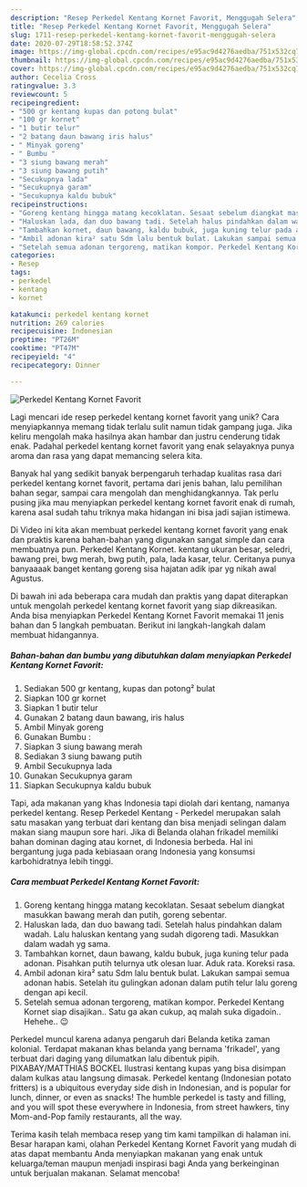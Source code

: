 ```yaml
---
description: "Resep Perkedel Kentang Kornet Favorit, Menggugah Selera"
title: "Resep Perkedel Kentang Kornet Favorit, Menggugah Selera"
slug: 1711-resep-perkedel-kentang-kornet-favorit-menggugah-selera
date: 2020-07-29T18:58:52.374Z
image: https://img-global.cpcdn.com/recipes/e95ac9d4276aedba/751x532cq70/perkedel-kentang-kornet-favorit-foto-resep-utama.jpg
thumbnail: https://img-global.cpcdn.com/recipes/e95ac9d4276aedba/751x532cq70/perkedel-kentang-kornet-favorit-foto-resep-utama.jpg
cover: https://img-global.cpcdn.com/recipes/e95ac9d4276aedba/751x532cq70/perkedel-kentang-kornet-favorit-foto-resep-utama.jpg
author: Cecelia Cross
ratingvalue: 3.3
reviewcount: 5
recipeingredient:
- "500 gr kentang kupas dan potong bulat"
- "100 gr kornet"
- "1 butir telur"
- "2 batang daun bawang iris halus"
- " Minyak goreng"
- " Bumbu "
- "3 siung bawang merah"
- "3 siung bawang putih"
- "Secukupnya lada"
- "Secukupnya garam"
- "Secukupnya kaldu bubuk"
recipeinstructions:
- "Goreng kentang hingga matang kecoklatan. Sesaat sebelum diangkat masukkan bawang merah dan putih, goreng sebentar."
- "Haluskan lada, dan duo bawang tadi. Setelah halus pindahkan dalam wadah. Lalu haluskan kentang yang sudah digoreng tadi. Masukkan dalam wadah yg sama."
- "Tambahkan kornet, daun bawang, kaldu bubuk, juga kuning telur pada adonan. Pisahkan putih telurnya utk olesan luar. Aduk rata. Koreksi rasa."
- "Ambil adonan kira² satu Sdm lalu bentuk bulat. Lakukan sampai semua adonan habis. Setelah itu gulingkan adonan dalam putih telur lalu goreng dengan api kecil."
- "Setelah semua adonan tergoreng, matikan kompor. Perkedel Kentang Kornet siap disajikan.. Satu ga akan cukup, aq malah suka digadoin.. Hehehe.. 😉"
categories:
- Resep
tags:
- perkedel
- kentang
- kornet

katakunci: perkedel kentang kornet 
nutrition: 269 calories
recipecuisine: Indonesian
preptime: "PT26M"
cooktime: "PT47M"
recipeyield: "4"
recipecategory: Dinner

---
```



![Perkedel Kentang Kornet Favorit](https://img-global.cpcdn.com/recipes/e95ac9d4276aedba/751x532cq70/perkedel-kentang-kornet-favorit-foto-resep-utama.jpg)

Lagi mencari ide resep perkedel kentang kornet favorit yang unik? Cara menyiapkannya memang tidak terlalu sulit namun tidak gampang juga. Jika keliru mengolah maka hasilnya akan hambar dan justru cenderung tidak enak. Padahal perkedel kentang kornet favorit yang enak selayaknya punya aroma dan rasa yang dapat memancing selera kita.

Banyak hal yang sedikit banyak berpengaruh terhadap kualitas rasa dari perkedel kentang kornet favorit, pertama dari jenis bahan, lalu pemilihan bahan segar, sampai cara mengolah dan menghidangkannya. Tak perlu pusing jika mau menyiapkan perkedel kentang kornet favorit enak di rumah, karena asal sudah tahu triknya maka hidangan ini bisa jadi sajian istimewa.

Di Video ini kita akan membuat perkedel kentang kornet favorit yang enak dan praktis karena bahan-bahan yang digunakan sangat simple dan cara membuatnya pun. Perkedel Kentang Kornet. kentang ukuran besar, seledri, bawang prei, bwg merah, bwg putih, pala, lada kasar, telur. Ceritanya punya banyaaaak banget kentang goreng sisa hajatan adik ipar yg nikah awal Agustus.


Di bawah ini ada beberapa cara mudah dan praktis yang dapat diterapkan untuk mengolah perkedel kentang kornet favorit yang siap dikreasikan. Anda bisa menyiapkan Perkedel Kentang Kornet Favorit memakai 11 jenis bahan dan 5 langkah pembuatan. Berikut ini langkah-langkah dalam membuat hidangannya.

<!--inarticleads1-->

##### Bahan-bahan dan bumbu yang dibutuhkan dalam menyiapkan Perkedel Kentang Kornet Favorit:

1. Sediakan 500 gr kentang, kupas dan potong² bulat
1. Siapkan 100 gr kornet
1. Siapkan 1 butir telur
1. Gunakan 2 batang daun bawang, iris halus
1. Ambil  Minyak goreng
1. Gunakan  Bumbu :
1. Siapkan 3 siung bawang merah
1. Sediakan 3 siung bawang putih
1. Ambil Secukupnya lada
1. Gunakan Secukupnya garam
1. Siapkan Secukupnya kaldu bubuk


Tapi, ada makanan yang khas Indonesia tapi diolah dari kentang, namanya perkedel kentang. Resep Perkedel Kentang - Perkedel merupakan salah satu masakan yang terbuat dari kentang dan bisa menjadi selingan dalam makan siang maupun sore hari. Jika di Belanda olahan frikadel memiliki bahan dominan daging atau kornet, di Indonesia berbeda. Hal ini bergantung juga pada kebiasaan orang Indonesia yang konsumsi karbohidratnya lebih tinggi. 

<!--inarticleads2-->

##### Cara membuat Perkedel Kentang Kornet Favorit:

1. Goreng kentang hingga matang kecoklatan. Sesaat sebelum diangkat masukkan bawang merah dan putih, goreng sebentar.
1. Haluskan lada, dan duo bawang tadi. Setelah halus pindahkan dalam wadah. Lalu haluskan kentang yang sudah digoreng tadi. Masukkan dalam wadah yg sama.
1. Tambahkan kornet, daun bawang, kaldu bubuk, juga kuning telur pada adonan. Pisahkan putih telurnya utk olesan luar. Aduk rata. Koreksi rasa.
1. Ambil adonan kira² satu Sdm lalu bentuk bulat. Lakukan sampai semua adonan habis. Setelah itu gulingkan adonan dalam putih telur lalu goreng dengan api kecil.
1. Setelah semua adonan tergoreng, matikan kompor. Perkedel Kentang Kornet siap disajikan.. Satu ga akan cukup, aq malah suka digadoin.. Hehehe.. 😉


Perkedel muncul karena adanya pengaruh dari Belanda ketika zaman kolonial. Terdapat makanan khas belanda yang bernama &#39;frikadel&#39;, yang terbuat dari daging yang dilumatkan lalu dibentuk pipih. PIXABAY/MATTHIAS BOCKEL Ilustrasi kentang kupas yang bisa disimpan dalam kulkas atau langsung dimasak. Perkedel kentang (Indonesian potato fritters) is a ubiquitous everyday side dish in Indonesian, and is popular for lunch, dinner, or even as snacks! The humble perkedel is tasty and filling, and you will spot these everywhere in Indonesia, from street hawkers, tiny Mom-and-Pop family restaurants, all the way. 

Terima kasih telah membaca resep yang tim kami tampilkan di halaman ini. Besar harapan kami, olahan Perkedel Kentang Kornet Favorit yang mudah di atas dapat membantu Anda menyiapkan makanan yang enak untuk keluarga/teman maupun menjadi inspirasi bagi Anda yang berkeinginan untuk berjualan makanan. Selamat mencoba!
